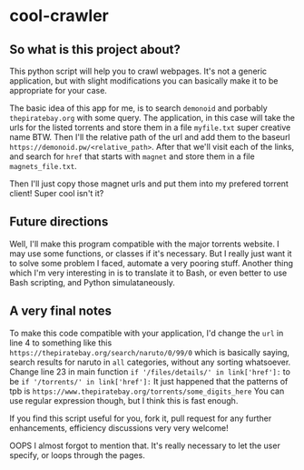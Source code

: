 # cool-crawler
## So what is this project about?

This python script will help you to crawl webpages. It's not a generic application, but with slight modifications you can basically make it to be appropriate for your case.

The basic idea of this app for me, is to search ``demonoid`` and porbably `thepiratebay.org` with some query. The application, in this case will take the urls for the listed torrents and store them in a file ``myfile.txt`` super creative name BTW. Then I'll the relative path of the url and add them to the baseurl ``https://demonoid.pw/<relative_path>``. After that we'll visit each of the links, and search for ``href`` that starts with ``magnet`` and store them in a file ``magnets_file.txt``.

Then I'll just copy those magnet urls and put them into my prefered torrent client! Super cool isn't it?

## Future directions

Well, I'll make this program compatible with the major torrents website. I may use some functions, or classes if it's necessary. But I really just want it to solve some problem I faced, automate a very pooring stuff. Another thing which I'm very interesting in is to translate it to Bash, or even better to use Bash scripting, and Python simulataneously.

## A very final notes

To make this code compatible with your application, I'd change the ``url`` in line 4 to something like this ``https://thepiratebay.org/search/naruto/0/99/0`` which is basically saying, search results for naruto in ``all`` categories, without any sorting whatsoever.
Change line 23 in main function ``if '/files/details/' in link['href']:`` to be ``if '/torrents/' in link['href']:`` It just happened that the patterns of tpb is ``https://www.thepiratebay.org/torrents/some_digits_here`` You can use regular expression though, but I think this is fast enough.

If you find this script useful for you, fork it, pull request for any further enhancements, efficiency discussions very very welcome!

OOPS I almost forgot to mention that. It's really necessary to let the user specify, or loops through the pages.
